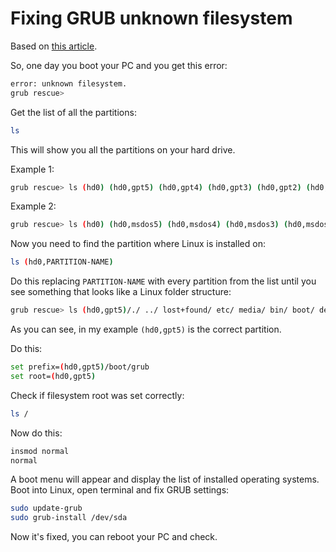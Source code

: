 # Fixing GRUB unknown filesystem

Based on [this article](https://www.easytechguides.com/error-unknown-filesystem-grub-rescue.html).

So, one day you boot your PC and you get this error:

``` bash
error: unknown filesystem.
grub rescue>
```

Get the list of all the partitions:

``` bash
ls
```

This will show you all the partitions on your hard drive.

Example 1:
``` bash
grub rescue> ls (hd0) (hd0,gpt5) (hd0,gpt4) (hd0,gpt3) (hd0,gpt2) (hd0,gpt1) (fd0) grub rescue>
```

Example 2:
``` bash
grub rescue> ls (hd0) (hd0,msdos5) (hd0,msdos4) (hd0,msdos3) (hd0,msdos2) (hd0,msdos1) (fd0) grub rescue>
```

Now you need to find the partition where Linux is installed on:

``` bash
ls (hd0,PARTITION-NAME)
```

Do this replacing `PARTITION-NAME` with every partition from the list until you see something that looks like a Linux folder structure:

``` bash
grub rescue> ls (hd0,gpt5)/./ ../ lost+found/ etc/ media/ bin/ boot/ dev/ home/ lib/ mnt/ opt/ proc/ root/ run/ sbin/ selinux/ srv/ sys/ tmp/ usr/ var/ initrd.img initrd.img.old vmlinuz cdrom/ grub rescue>
```

As you can see, in my example `(hd0,gpt5)` is the correct partition.

Do this:

``` bash
set prefix=(hd0,gpt5)/boot/grub
set root=(hd0,gpt5)
```

Check if filesystem root was set correctly:

``` bash
ls /
```

Now do this:

``` bash
insmod normal
normal
```

A boot menu will appear and display the list of installed operating systems. Boot into Linux, open terminal and fix GRUB settings:

``` bash
sudo update-grub
sudo grub-install /dev/sda
```

Now it's fixed, you can reboot your PC and check.
